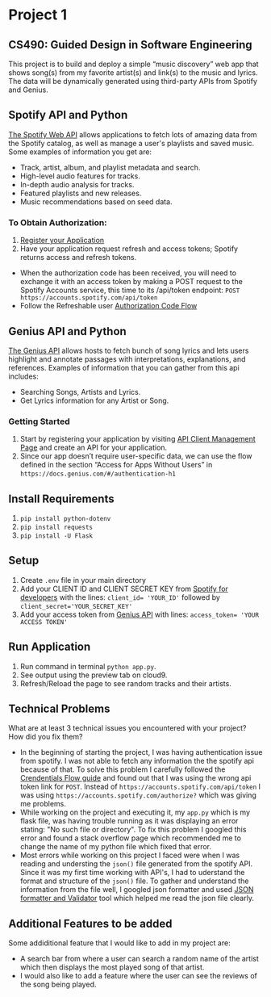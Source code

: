 # Project 1
## CS490: Guided Design in Software Engineering
This project is to build and deploy a simple “music discovery” web app that shows song(s) from my favorite artist(s) and link(s) to the music and lyrics. The data will be dynamically generated using third-party APIs from Spotify and Genius.

## Spotify API and Python
[The Spotify Web API](https://developer.spotify.com/documentation/web-api/) allows applications to fetch lots of amazing data from the Spotify catalog, as well as manage a user's playlists and saved music. Some examples of information you get are:
* Track, artist, album, and playlist metadata and search.
* High-level audio features for tracks.
* In-depth audio analysis for tracks.
* Featured playlists and new releases.
* Music recommendations based on seed data.

### To Obtain Authorization:
1. [Register your Application](https://developer.spotify.com/documentation/general/guides/app-settings/#register-your-app)
2. Have your application request refresh and access tokens; Spotify returns access and refresh tokens.
* When the authorization code has been received, you will need to exchange it with an access token by making a POST request to the Spotify Accounts service, this time to its /api/token endpoint: `POST https://accounts.spotify.com/api/token`
* Follow the Refreshable user [Authorization Code Flow](https://developer.spotify.com/documentation/general/guides/authorization-guide/#authorization-code-flow)

## Genius API and Python
[The Genius API](https://docs.genius.com/#/getting-started-h1) allows hosts to fetch bunch of song lyrics and lets users highlight and annotate passages with interpretations, explanations, and references. Examples of information that you can gather from this api includes:
* Searching Songs, Artists and Lyrics. 
* Get Lyrics information for any Artist or Song.

### Getting Started
1. Start by registering your application by visiting [API Client Management Page](http://genius.com/api-clients) and create an API for your application.
2. Since our app doesn’t require user-specific data, we can use the flow defined in the section “Access for Apps Without Users” in `https://docs.genius.com/#/authentication-h1`

## Install Requirements
1. `pip install python-dotenv`
2. `pip install requests`
3. `pip install -U Flask`

## Setup
1. Create `.env` file in your main directory
2. Add your CLIENT ID and CLIENT SECRET KEY from [Spotify for developers](https://developer.spotify.com/dashboard/) with the lines: `client_id= 'YOUR_ID'` followed by `client_secret='YOUR_SECRET_KEY'`
3. Add your access token from [Genius API](http://genius.com/api-clients) with lines: `access_token= 'YOUR ACCESS TOKEN'`

## Run Application
1. Run command in terminal `python app.py`.
2. See output using the preview tab on cloud9. 
3. Refresh/Reload the page to see random tracks and their artists.

## Technical Problems
What are at least 3 technical issues you encountered with your project? How did you fix them?
* In the beginning of starting the project, I was having authentication issue from spotify. I was not able to fetch any information the the spotify api because of that. To solve this problem
I carefully followed the [Crendentials Flow guide](https://developer.spotify.com/documentation/general/guides/authorization-guide/#client-credentials-flow) and found out that I was using the wrong
api token link for `POST`. Instead of `https://accounts.spotify.com/api/token` I was using `https://accounts.spotify.com/authorize?` which was giving me problems.
* While working on the project and executing it, my `app.py` which is my flask file, was having trouble running as it was displaying an error stating: "No such file or directory". 
To fix this problem I googled this error and found a stack overflow page which recommended me to change the name of my python file which fixed that error.
* Most errors while working on this project I faced were when I was reading and understing the `json()` file generated from the spotify API. Since it was my first time working with API's, I had to 
uderstand the format and structure of the `json()` file. To gather and understand the information from the file well, I googled json formatter and used [JSON formatter and Validator](https://jsonformatter.curiousconcept.com/) tool 
which helped me read the json file clearly.

## Additional Features to be added
Some addiditional feature that I would like to add in my project are:
* A search bar from where a user can search a random name of the artist which then displays the most played song of that artist.
* I would also like to add a feature where the user can see the reviews of the song being played.

